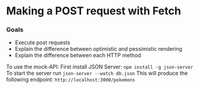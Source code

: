 # Making a POST request with Fetch

### Goals

- Execute post requests
- Explain the difference between optimistic and pessimistic rendering
- Explain the difference between each HTTP method

To use the mock-API:
First install JSON Server: `npm install -g json-server`
To start the server run `json-server --watch db.json`
This will produce the following endpoint: `http://localhost:3000/pokemons`


